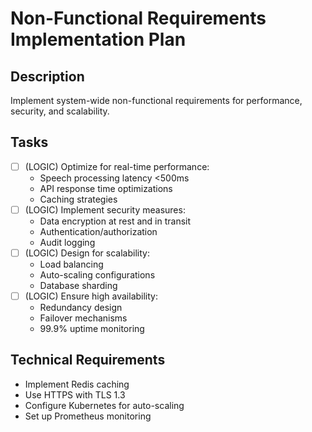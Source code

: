 # Non-Functional Requirements Implementation Plan

## Description
Implement system-wide non-functional requirements for performance, security, and scalability.

## Tasks
- [ ] (LOGIC) Optimize for real-time performance:
  - Speech processing latency <500ms
  - API response time optimizations
  - Caching strategies
- [ ] (LOGIC) Implement security measures:
  - Data encryption at rest and in transit
  - Authentication/authorization
  - Audit logging
- [ ] (LOGIC) Design for scalability:
  - Load balancing
  - Auto-scaling configurations
  - Database sharding
- [ ] (LOGIC) Ensure high availability:
  - Redundancy design
  - Failover mechanisms
  - 99.9% uptime monitoring

## Technical Requirements
- Implement Redis caching
- Use HTTPS with TLS 1.3
- Configure Kubernetes for auto-scaling
- Set up Prometheus monitoring